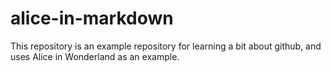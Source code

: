 # alice-in-markdown

This repository is an example repository for learning a bit about github, and uses Alice in Wonderland as an example.
